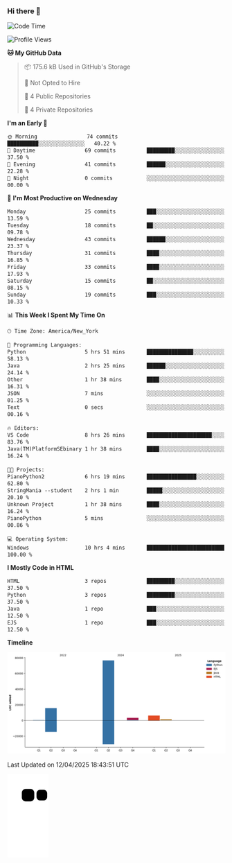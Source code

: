 ### Hi there 👋

<!--
**Iplay6432/Iplay6432** is a ✨ _special_ ✨ repository because its `README.md` (this file) appears on your GitHub profile.

Here are some ideas to get you started:

- 🔭 I’m currently working on ...
- 🌱 I’m currently learning ...
- 👯 I’m looking to collaborate on ...
- 🤔 I’m looking for help with ...
- 💬 Ask me about ...
- 📫 How to reach me: ...
- 😄 Pronouns: ...
- ⚡ Fun fact: ...
-->
<!--
- 🔭 I’m currently working on [A Login Python Scipt Thing](https://github.com/Iplay6432/Lugin-but-no-Pygame-)
- 🌱 I’m currently [learning C++](https://github.com/Iplay6432/LearningCpp)


<!--START_SECTION:waka-->
![Code Time](http://img.shields.io/badge/Code%20Time-166%20hrs%2045%20mins-blue)

![Profile Views](http://img.shields.io/badge/Profile%20Views-0-blue)

**🐱 My GitHub Data** 

> 📦 175.6 kB Used in GitHub's Storage 
 > 
> 🚫 Not Opted to Hire
 > 
> 📜 4 Public Repositories 
 > 
> 🔑 4 Private Repositories 
 > 
**I'm an Early 🐤** 

```text
🌞 Morning                74 commits          ██████████░░░░░░░░░░░░░░░   40.22 % 
🌆 Daytime                69 commits          █████████░░░░░░░░░░░░░░░░   37.50 % 
🌃 Evening                41 commits          ██████░░░░░░░░░░░░░░░░░░░   22.28 % 
🌙 Night                  0 commits           ░░░░░░░░░░░░░░░░░░░░░░░░░   00.00 % 
```
📅 **I'm Most Productive on Wednesday** 

```text
Monday                   25 commits          ███░░░░░░░░░░░░░░░░░░░░░░   13.59 % 
Tuesday                  18 commits          ██░░░░░░░░░░░░░░░░░░░░░░░   09.78 % 
Wednesday                43 commits          ██████░░░░░░░░░░░░░░░░░░░   23.37 % 
Thursday                 31 commits          ████░░░░░░░░░░░░░░░░░░░░░   16.85 % 
Friday                   33 commits          ████░░░░░░░░░░░░░░░░░░░░░   17.93 % 
Saturday                 15 commits          ██░░░░░░░░░░░░░░░░░░░░░░░   08.15 % 
Sunday                   19 commits          ███░░░░░░░░░░░░░░░░░░░░░░   10.33 % 
```


📊 **This Week I Spent My Time On** 

```text
🕑︎ Time Zone: America/New_York

💬 Programming Languages: 
Python                   5 hrs 51 mins       ███████████████░░░░░░░░░░   58.13 % 
Java                     2 hrs 25 mins       ██████░░░░░░░░░░░░░░░░░░░   24.14 % 
Other                    1 hr 38 mins        ████░░░░░░░░░░░░░░░░░░░░░   16.31 % 
JSON                     7 mins              ░░░░░░░░░░░░░░░░░░░░░░░░░   01.25 % 
Text                     0 secs              ░░░░░░░░░░░░░░░░░░░░░░░░░   00.16 % 

🔥 Editors: 
VS Code                  8 hrs 26 mins       █████████████████████░░░░   83.76 % 
Java(TM)PlatformSEbinary 1 hr 38 mins        ████░░░░░░░░░░░░░░░░░░░░░   16.24 % 

🐱‍💻 Projects: 
PianoPython2             6 hrs 19 mins       ████████████████░░░░░░░░░   62.80 % 
StringMania --student    2 hrs 1 min         █████░░░░░░░░░░░░░░░░░░░░   20.10 % 
Unknown Project          1 hr 38 mins        ████░░░░░░░░░░░░░░░░░░░░░   16.24 % 
PianoPython              5 mins              ░░░░░░░░░░░░░░░░░░░░░░░░░   00.86 % 

💻 Operating System: 
Windows                  10 hrs 4 mins       █████████████████████████   100.00 % 
```

**I Mostly Code in HTML** 

```text
HTML                     3 repos             █████████░░░░░░░░░░░░░░░░   37.50 % 
Python                   3 repos             █████████░░░░░░░░░░░░░░░░   37.50 % 
Java                     1 repo              ███░░░░░░░░░░░░░░░░░░░░░░   12.50 % 
EJS                      1 repo              ███░░░░░░░░░░░░░░░░░░░░░░   12.50 % 
```



**Timeline**

![Lines of Code chart](https://raw.githubusercontent.com/Iplay6432/Iplay6432/main/assets/bar_graph.png)


 Last Updated on 12/04/2025 18:43:51 UTC
<!--END_SECTION:waka-->

![snake](https://raw.githubusercontent.com/Iplay6432/Iplay6432/output/github-contribution-grid-snake.svg)
